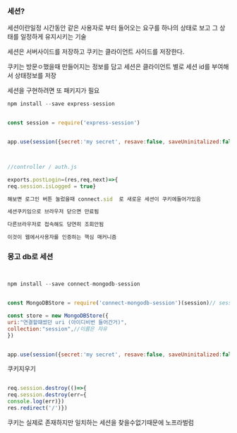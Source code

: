 ### 세션?

세션이란일정 시간동안 같은 사용자로 부터 들어오는 요구를 하나의 상태로 보고 그 상태를 일정하게 유지시키는 기술

세션은 서버사이드를 저장하고 쿠키는 클라이언트 사이드를 저장한다.

쿠키는 방문ㅇ했을때 만들어지는 정보를 담고 세션은 클라이언트 별로 세션 id를 부여해서 상태정보를 저장

세션을 구현하려면 또 패키지가 필요

```js
npm install --save express-session


const session = require('express-session')


app.use(session({secret:'my secret', resave:false, saveUninitalized:false, cookie:{maxAge}}))//아이디를 비밀리에 쿠키에 저장하는데 씀 프로덕션 단계에선 긴 문자열 을 밸류로. resave 의 경우에는 세션이 완료된 모든 요청을 다시저장하지않는다. saveuninialitzed 저장될 필요가없는 요청에 대해선 세션이 저장하지 않도록 함 쿠키는 maxAge나 다른것들을 넣을수있지만 기본값을 써도됨



//controller / auth.js

exports.postLogin=(res,req,next)=>{
req.session.isLogged = true}

해보면 로그인 버튼 눌렀을때 connect.sid  로 새로운 세션이 쿠키에들어가있음

세션쿠키임으로 브라우저 닫으면 만료됨

다른브라우저로 접속해도 당연히 조회안됨

이것이 웹에서사용자를 인증하는 핵심 매커니즘
```

### 몽고 db로 세션

```js


npm install --save connect-mongodb-session


const MongoDBStore = require('connect-mongodb-session')(session)// session 함수 전달

const store = new MongoDBStore({
uri:"연결할떄썼던 uri (아이디비번 들어간거)",
collection:"session",//이름은 자유
})


app.use(session({secret:'my secret', resave:false, saveUninitalized:false, store:store}))//store 추가


```

쿠키지우기

```js

req.session.destroy(()=>{
req.session.destroy(err={
console.log(err)})
res.redirect('/')})
```

쿠키는 실제로 존재하지만 일치하는 세션을 찾을수없기때문에 노프라벌럼
